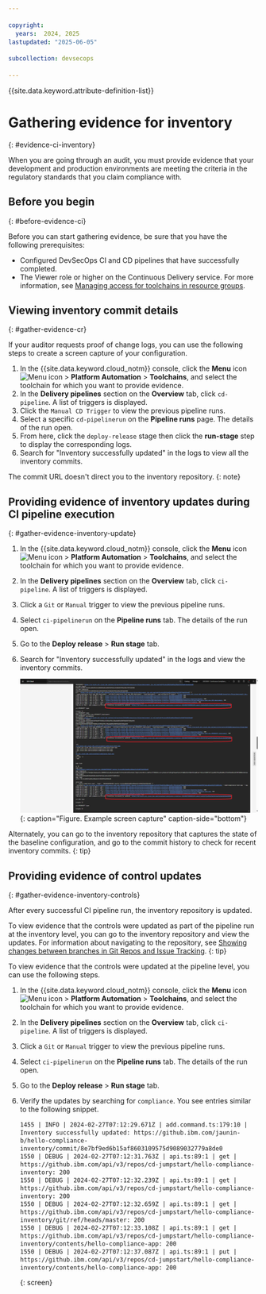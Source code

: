 ```yaml
---

copyright:
  years:  2024, 2025
lastupdated: "2025-06-05"

subcollection: devsecops

---
```


{{site.data.keyword.attribute-definition-list}}

# Gathering evidence for inventory
{: #evidence-ci-inventory}

When you are going through an audit, you must provide evidence that your development and production environments are meeting the criteria in the regulatory standards that you claim compliance with.

## Before you begin
{: #before-evidence-ci}

Before you can start gathering evidence, be sure that you have the following prerequisites:

* Configured DevSecOps CI and CD pipelines that have successfully completed.
* The Viewer role or higher on the Continuous Delivery service. For more information, see [Managing access for toolchains in resource groups](/docs/ContinuousDelivery?topic=ContinuousDelivery-toolchains-iam-security).

## Viewing inventory commit details
{: #gather-evidence-cr}

If your auditor requests proof of change logs, you can use the following steps to create a screen capture of your configuration.

1. In the {{site.data.keyword.cloud_notm}} console, click the **Menu** icon ![Menu icon](../icons/icon_hamburger.svg) > **Platform Automation** > **Toolchains**, and select the toolchain for which you want to provide evidence.
2. In the **Delivery pipelines** section on the **Overview** tab, click `cd-pipeline`. A list of triggers is displayed.
3. Click the `Manual CD Trigger` to view the previous pipeline runs.
4. Select a specific `cd-pipelinerun` on the **Pipeline runs** page. The details of the run open.
5. From here, click the `deploy-release` stage then click the **run-stage** step to display the corresponding logs.
6. Search for "Inventory successfully updated" in the logs to view all the inventory commits.

The commit URL doesn't direct you to the inventory repository.
{: note}

## Providing evidence of inventory updates during CI pipeline execution
{: #gather-evidence-inventory-update}

1. In the {{site.data.keyword.cloud_notm}} console, click the **Menu** icon ![Menu icon](../icons/icon_hamburger.svg) > **Platform Automation** > **Toolchains**, and select the toolchain for which you want to provide evidence.
2. In the **Delivery pipelines** section on the **Overview** tab, click `ci-pipeline`. A list of triggers is displayed.
3. Click a `Git` or `Manual` trigger to view the previous pipeline runs.
4. Select `ci-pipelinerun` on the **Pipeline runs** tab. The details of the run open.
5. Go to the **Deploy release** > **Run stage** tab.
6. Search for "Inventory successfully updated" in the logs and view the inventory commits.

   ![The image shows an example of the screen capture that a user might provide to an auditor when you gather evidence for an audit.](../images/ci-inventory-update.png){: caption="Figure. Example screen capture" caption-side="bottom"}

Alternately, you can go to the inventory repository that captures the state of the baseline configuration, and go to the commit history to check for recent inventory commits.
{: tip}

## Providing evidence of control updates
{: #gather-evidence-inventory-controls}

After every successful CI pipeline run, the inventory repository is updated.

To view evidence that the controls were updated as part of the pipeline run at the inventory level, you can go to the inventory repository and view the updates. For information about navigating to the repository, see [Showing changes between branches in Git Repos and Issue Tracking](/docs/devsecops?topic=devsecops-gather-evidence-pr-change-gl). 
{: tip}

To view evidence that the controls were updated at the pipeline level, you can use the following steps.

1. In the {{site.data.keyword.cloud_notm}} console, click the **Menu** icon ![Menu icon](../icons/icon_hamburger.svg) > **Platform Automation** > **Toolchains**, and select the toolchain for which you want to provide evidence.
2. In the **Delivery pipelines** section on the **Overview** tab, click `ci-pipeline`.  A list of triggers is displayed.
3. Click a `Git` or `Manual` trigger to view the previous pipeline runs.
4. Select `ci-pipelinerun` on the **Pipeline runs** tab. The details of the run open.
5. Go to the **Deploy release** > **Run stage** tab.
6. Verify the updates by searching for `compliance`. You see entries similar to the following snippet.

   ```text
   1455 | INFO | 2024-02-27T07:12:29.671Z | add.command.ts:179:10 | Inventory successfully updated: https://github.ibm.com/jaunin-b/hello-compliance-inventory/commit/8e7bf9ed6b15af8603109575d9089032779a8de0
   1550 | DEBUG | 2024-02-27T07:12:31.763Z | api.ts:89:1 | get | https://github.ibm.com/api/v3/repos/cd-jumpstart/hello-compliance-inventory: 200
   1550 | DEBUG | 2024-02-27T07:12:32.239Z | api.ts:89:1 | get | https://github.ibm.com/api/v3/repos/cd-jumpstart/hello-compliance-inventory: 200
   1550 | DEBUG | 2024-02-27T07:12:32.659Z | api.ts:89:1 | get | https://github.ibm.com/api/v3/repos/cd-jumpstart/hello-compliance-inventory/git/ref/heads/master: 200
   1550 | DEBUG | 2024-02-27T07:12:33.108Z | api.ts:89:1 | get | https://github.ibm.com/api/v3/repos/cd-jumpstart/hello-compliance-inventory/contents/hello-compliance-app: 200
   1550 | DEBUG | 2024-02-27T07:12:37.087Z | api.ts:89:1 | put | https://github.ibm.com/api/v3/repos/cd-jumpstart/hello-compliance-inventory/contents/hello-compliance-app: 200
   ```
   {: screen}
